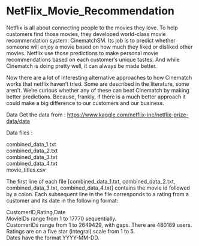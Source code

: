 # NetFlix_Movie_Recommendation

Netflix is all about connecting people to the movies they love. To help customers find those movies, they developed world-class movie recommendation system: CinematchSM. Its job is to predict whether someone will enjoy a movie based on how much they liked or disliked other movies. Netflix use those predictions to make personal movie recommendations based on each customer’s unique tastes. And while Cinematch is doing pretty well, it can always be made better.

Now there are a lot of interesting alternative approaches to how Cinematch works that netflix haven’t tried. Some are described in the literature, some aren’t. We’re curious whether any of these can beat Cinematch by making better predictions. Because, frankly, if there is a much better approach it could make a big difference to our customers and our business.


Data
Get the data from : https://www.kaggle.com/netflix-inc/netflix-prize-data/data

Data files :

combined_data_1.txt </br>
combined_data_2.txt </br>
combined_data_3.txt </br>
combined_data_4.txt </br>
movie_titles.csv </br>

The first line of each file [combined_data_1.txt, combined_data_2.txt, combined_data_3.txt, combined_data_4.txt] contains the movie id followed by a colon. Each subsequent line in the file corresponds to a rating from a customer and its date in the following format: </br>

CustomerID,Rating,Date </br>
MovieIDs range from 1 to 17770 sequentially. </br>
CustomerIDs range from 1 to 2649429, with gaps. There are 480189 users. </br>
Ratings are on a five star (integral) scale from 1 to 5. </br>
Dates have the format YYYY-MM-DD. </br>
